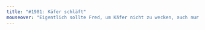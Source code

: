 ```yaml
---
title: "#1981: Käfer schläft"
mouseover: "Eigentlich sollte Fred, um Käfer nicht zu wecken, auch nur in Kleinbuchstaben reden."
---
```



